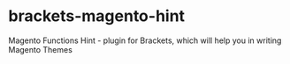 brackets-magento-hint
=====================

Magento Functions Hint - plugin for Brackets, which will help you in writing Magento Themes
